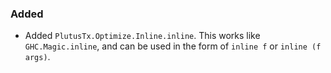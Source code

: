 

### Added

- Added `PlutusTx.Optimize.Inline.inline`. This works like `GHC.Magic.inline`, and can be used
  in the form of `inline f` or `inline (f args)`.
